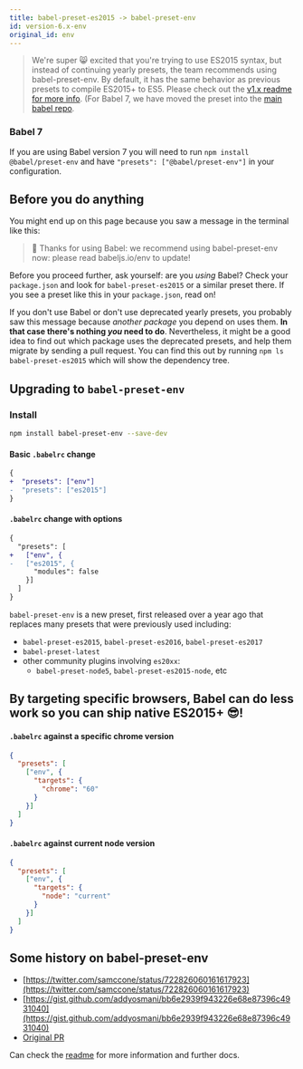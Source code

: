 ```yaml
---
title: babel-preset-es2015 -> babel-preset-env
id: version-6.x-env
original_id: env
---
```


> We're super 😸 excited that you're trying to use ES2015 syntax, but instead of continuing yearly presets, the team recommends using babel-preset-env. By default, it has the same behavior as previous presets to compile ES2015+ to ES5.
> Please check out the [v1.x readme for more info](https://github.com/babel/babel-preset-env/tree/1.x). (For Babel 7, we have moved the preset into the [main babel repo](https://github.com/babel/babel/tree/master/packages/babel-preset-env).

### Babel 7

If you are using Babel version 7 you will need to run `npm install @babel/preset-env` and have `"presets": ["@babel/preset-env"]` in your configuration.

## Before you do anything

You might end up on this page because you saw a message in the terminal like this:

>🙌  Thanks for using Babel: we recommend using babel-preset-env now: please read babeljs.io/env to update!

Before you proceed further, ask yourself: are you *using* Babel? Check your `package.json` and look for `babel-preset-es2015` or a similar preset there. If you see a preset like this in your `package.json`, read on!

If you don't use Babel or don't use deprecated yearly presets, you probably saw this message because *another package* you depend on uses them. **In that case there's nothing *you* need to do**. Nevertheless, it might be a good idea to find out which package uses the deprecated presets, and help them migrate by sending a pull request. You can find this out by running `npm ls babel-preset-es2015` which will show the dependency tree. 

## Upgrading to `babel-preset-env`

### Install

```sh
npm install babel-preset-env --save-dev
```
#### Basic `.babelrc` change

```diff
{
+  "presets": ["env"]
-  "presets": ["es2015"]
}
```

#### `.babelrc` change with options

```diff
{
  "presets": [
+   ["env", {
-   ["es2015", {
      "modules": false
    }]
  ]
}
```

`babel-preset-env` is a new preset, first released over a year ago that replaces many presets that were previously used including:

- `babel-preset-es2015`, `babel-preset-es2016`, `babel-preset-es2017`
- `babel-preset-latest`
- other community plugins involving `es20xx`:
  - `babel-preset-node5`, `babel-preset-es2015-node`, etc

## By targeting specific browsers, Babel can do less work so you can ship native ES2015+ 😎!

#### `.babelrc` against a specific chrome version

```json
{
  "presets": [
    ["env", {
      "targets": {
        "chrome": "60"
      }
    }]
  ]
}
```

#### `.babelrc` against current node version

```json
{
  "presets": [
    ["env", {
      "targets": {
        "node": "current"
      }
    }]
  ]
}
```

## Some history on babel-preset-env

- [https://twitter.com/samccone/status/722826060161617923](https://twitter.com/samccone/status/722826060161617923)
- [https://gist.github.com/addyosmani/bb6e2939f943226e68e87396c4931040](https://gist.github.com/addyosmani/bb6e2939f943226e68e87396c4931040)
- [Original PR](https://github.com/babel/babel/pull/3476)

Can check the [readme](https://github.com/babel/babel-preset-env) for more information and further docs.

